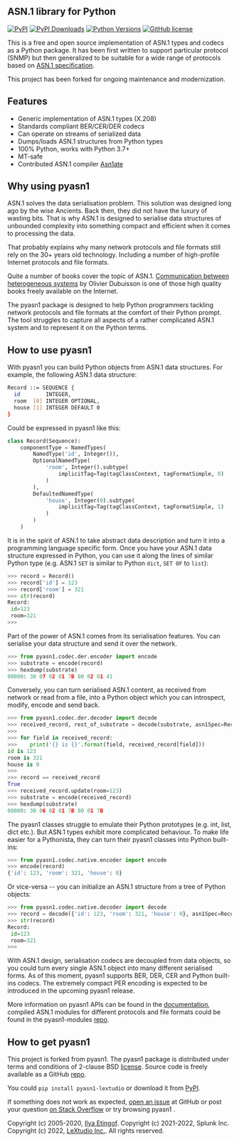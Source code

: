 
ASN.1 library for Python
------------------------
[![PyPI](https://img.shields.io/pypi/v/pyasn1-lextudio.svg?maxAge=2592000)](https://pypi.org/project/pyasn1-lextudio)
[![PyPI Downloads](https://img.shields.io/pypi/dd/pyasn1-lextudio)](https://pypi.python.org/pypi/pyasn1-lextudio/)
[![Python Versions](https://img.shields.io/pypi/pyversions/pyasn1-lextudio.svg)](https://pypi.org/project/pyasn1-lextudio/)
[![GitHub license](https://img.shields.io/badge/license-BSD-blue.svg)](https://raw.githubusercontent.com/lextudio/pyasn1/master/LICENSE.txt)

This is a free and open source implementation of ASN.1 types and codecs
as a Python package. It has been first written to support particular
protocol (SNMP) but then generalized to be suitable for a wide range
of protocols based on
[ASN.1 specification](https://www.itu.int/rec/dologin_pub.asp?lang=e&id=T-REC-X.208-198811-W!!PDF-E&type=items).

This project has been forked for ongoing maintenance and modernization.

Features
--------

* Generic implementation of ASN.1 types (X.208)
* Standards compliant BER/CER/DER codecs
* Can operate on streams of serialized data
* Dumps/loads ASN.1 structures from Python types
* 100% Python, works with Python 3.7+
* MT-safe
* Contributed ASN.1 compiler [Asn1ate](https://github.com/kimgr/asn1ate)

Why using pyasn1
----------------

ASN.1 solves the data serialisation problem. This solution was
designed long ago by the wise Ancients. Back then, they did not
have the luxury of wasting bits. That is why ASN.1 is designed
to serialise data structures of unbounded complexity into
something compact and efficient when it comes to processing
the data.

That probably explains why many network protocols and file formats
still rely on the 30+ years old technology. Including a number of
high-profile Internet protocols and file formats.

Quite a number of books cover the topic of ASN.1. 
[Communication between heterogeneous systems](http://www.oss.com/asn1/dubuisson.html)
by Olivier Dubuisson is one of those high quality books freely 
available on the Internet.

The pyasn1 package is designed to help Python programmers tackling
network protocols and file formats at the comfort of their Python
prompt. The tool struggles to capture all aspects of a rather
complicated ASN.1 system and to represent it on the Python terms.

How to use pyasn1
-----------------

With pyasn1 you can build Python objects from ASN.1 data structures.
For example, the following ASN.1 data structure:

```bash
Record ::= SEQUENCE {
  id        INTEGER,
  room  [0] INTEGER OPTIONAL,
  house [1] INTEGER DEFAULT 0
}
```

Could be expressed in pyasn1 like this:

```python
class Record(Sequence):
    componentType = NamedTypes(
        NamedType('id', Integer()),
        OptionalNamedType(
            'room', Integer().subtype(
                implicitTag=Tag(tagClassContext, tagFormatSimple, 0)
            )
        ),
        DefaultedNamedType(
            'house', Integer(0).subtype(
                implicitTag=Tag(tagClassContext, tagFormatSimple, 1)
            )
        )
    )
```

It is in the spirit of ASN.1 to take abstract data description 
and turn it into a programming language specific form.
Once you have your ASN.1 data structure expressed in Python, you
can use it along the lines of similar Python type (e.g. ASN.1
`SET` is similar to Python `dict`, `SET OF` to `list`):

```python
>>> record = Record()
>>> record['id'] = 123
>>> record['room'] = 321
>>> str(record)
Record:
 id=123
 room=321
>>>
```

Part of the power of ASN.1 comes from its serialisation features. You
can serialise your data structure and send it over the network.

```python
>>> from pyasn1.codec.der.encoder import encode
>>> substrate = encode(record)
>>> hexdump(substrate)
00000: 30 07 02 01 7B 80 02 01 41
```

Conversely, you can turn serialised ASN.1 content, as received from
network or read from a file, into a Python object which you can
introspect, modify, encode and send back.

```python
>>> from pyasn1.codec.der.decoder import decode
>>> received_record, rest_of_substrate = decode(substrate, asn1Spec=Record())
>>>
>>> for field in received_record:
>>>    print('{} is {}'.format(field, received_record[field]))
id is 123
room is 321
house is 0
>>>
>>> record == received_record
True
>>> received_record.update(room=123)
>>> substrate = encode(received_record)
>>> hexdump(substrate)
00000: 30 06 02 01 7B 80 01 7B
```

The pyasn1 classes struggle to emulate their Python prototypes (e.g. int,
list, dict etc.). But ASN.1 types exhibit more complicated behaviour.
To make life easier for a Pythonista, they can turn their pyasn1
classes into Python built-ins:

```python
>>> from pyasn1.codec.native.encoder import encode
>>> encode(record)
{'id': 123, 'room': 321, 'house': 0}
```

Or vice-versa -- you can initialize an ASN.1 structure from a tree of
Python objects:

```python
>>> from pyasn1.codec.native.decoder import decode
>>> record = decode({'id': 123, 'room': 321, 'house': 0}, asn1Spec=Record())
>>> str(record)
Record:
 id=123
 room=321
>>>
```

With ASN.1 design, serialisation codecs are decoupled from data objects,
so you could turn every single ASN.1 object into many different 
serialised forms. As of this moment, pyasn1 supports BER, DER, CER and
Python built-ins codecs. The extremely compact PER encoding is expected
to be introduced in the upcoming pyasn1 release.

More information on pyasn1 APIs can be found in the
[documentation](https://www.pysnmp.com/pyasn1/),
compiled ASN.1 modules for different protocols and file formats
could be found in the pyasn1-modules 
[repo](https://github.com/lextudio/pyasn1-modules).

How to get pyasn1
-----------------

This project is forked from pyasn1. The pyasn1 package is distributed under terms and conditions of 2-clause
BSD [license](https://www.pysnmp.com/pyasn1/license.html). Source code is freely
available as a GitHub [repo](https://github.com/lextudio/pyasn1).

You could `pip install pyasn1-lextudio` or download it from [PyPI](https://pypi.org/project/pyasn1-lextudio).

If something does not work as expected, 
[open an issue](https://github.com/lextudio/pysnmp/issues) at GitHub or
post your question [on Stack Overflow](https://stackoverflow.com/questions/ask)
or try browsing pyasn1 .

Copyright (c) 2005-2020, [Ilya Etingof](mailto:etingof@gmail.com).
Copyright (c) 2021-2022, Splunk Inc.
Copyright (c) 2022, [LeXtudio Inc.](mailto:support@lextudio.com).
All rights reserved.
